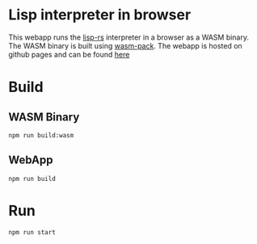 # Lisp interpreter in browser

This webapp runs the [lisp-rs](https://github.com/vishpat/lisp-rs) interpreter in a browser as a WASM binary. The WASM binary is built using [wasm-pack](https://github.com/rustwasm/wasm-pack). The webapp is hosted on github pages and can be found [here](http://vishpat.github.io/lisp-rs-wasm)

# Build 

## WASM Binary

```
npm run build:wasm
```

## WebApp

```
npm run build
```

# Run

```
npm run start
```

